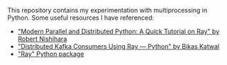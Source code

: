 This repository contains my experimentation with multiprocessing in Python. Some useful resources I have referenced:
* ["Modern Parallel and Distributed Python: A Quick Tutorial on Ray" by Robert Nishihara](https://towardsdatascience.com/modern-parallel-and-distributed-python-a-quick-tutorial-on-ray-99f8d70369b8)
* ["Distributed Kafka Consumers Using Ray — Python" by Bikas Katwal](https://towardsdatascience.com/distributed-kafka-consumers-using-ray-python-d3101ab58de6)
* ["Ray" Python package](https://www.ray.io/)
